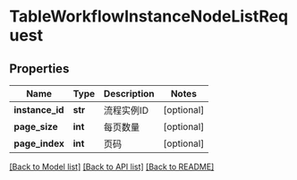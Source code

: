 # TableWorkflowInstanceNodeListRequest

## Properties
Name | Type | Description | Notes
------------ | ------------- | ------------- | -------------
**instance_id** | **str** | 流程实例ID | [optional] 
**page_size** | **int** | 每页数量 | [optional] 
**page_index** | **int** | 页码 | [optional] 

[[Back to Model list]](../README.md#documentation-for-models) [[Back to API list]](../README.md#documentation-for-api-endpoints) [[Back to README]](../README.md)

